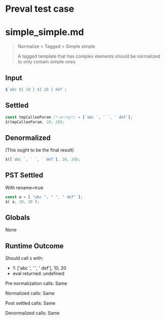 # Preval test case

# simple_simple.md

> Normalize > Tagged > Simple simple
>
> A tagged template that has complex elements should be normalized to only contain simple ones

## Input

`````js filename=intro
$`abc ${ 10 } ${ 20 } def`;
`````


## Settled


`````js filename=intro
const tmpCalleeParam /*:array*/ = [`abc `, ` `, ` def`];
$(tmpCalleeParam, 10, 20);
`````


## Denormalized
(This ought to be the final result)

`````js filename=intro
$([`abc `, ` `, ` def`], 10, 20);
`````


## PST Settled
With rename=true

`````js filename=intro
const a = [ "abc ", " ", " def" ];
$( a, 10, 20 );
`````


## Globals


None


## Runtime Outcome


Should call `$` with:
 - 1: ['abc ', ' ', ' def'], 10, 20
 - eval returned: undefined

Pre normalization calls: Same

Normalized calls: Same

Post settled calls: Same

Denormalized calls: Same
